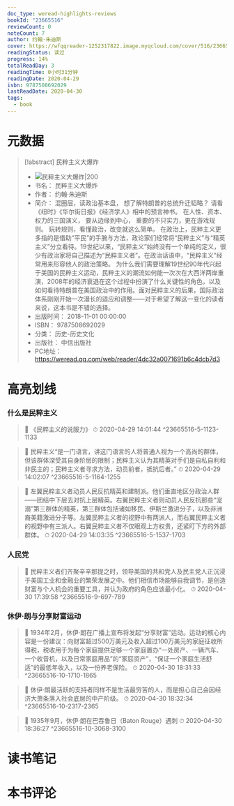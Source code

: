 ```yaml
---
doc_type: weread-highlights-reviews
bookId: "23665516"
reviewCount: 0
noteCount: 7
author: 约翰·朱迪斯
cover: https://wfqqreader-1252317822.image.myqcloud.com/cover/516/23665516/t7_23665516.jpg
readingStatus: 读过
progress: 14%
totalReadDay: 3
readingTime: 0小时31分钟
readingDate: 2020-04-29
isbn: 9787508692029
lastReadDate: 2020-04-30
tags:
  - book
---
```

# 元数据
> [!abstract] 民粹主义大爆炸
> - ![ 民粹主义大爆炸|200](https://wfqqreader-1252317822.image.myqcloud.com/cover/516/23665516/t7_23665516.jpg)
> - 书名： 民粹主义大爆炸
> - 作者： 约翰·朱迪斯
> - 简介： 混圈层，读政治基本盘， 想了解特朗普的总统升迁韬略？ 请看《纽时》《华尔街日报》《经济学人》相中的预言神书。 在人性、资本、权力的三国演义， 要从边缘到中心， 重要的不只实力，更在游戏规则。 玩转规则，看懂政治，改变就这么简单。 在政治上，民粹主义更多指的是借助“平民”的手腕与方法，政论家们经常将“民粹主义”与“精英主义”分立看待。19世纪以来，“民粹主义”始终没有一个单纯的定义，很少有政治家将自己描述为“民粹主义者”。在政治话语中，“民粹主义”经常用来形容他人的政治策略。 为什么我们需要理解19世纪90年代兴起于美国的民粹主义运动，民粹主义的潮流如何能一次次在大西洋两岸重演，2008年的经济衰退在这个过程中扮演了什么关键性的角色，以及如何看待特朗普在美国政治中的作用。面对民粹主义的后果，国际政治体系刚刚开始一次漫长的适应和调整——对于希望了解这一变化的读者来说，这本书是不错的选择。
> - 出版时间： 2018-11-01 00:00:00
> - ISBN： 9787508692029
> - 分类： 历史-历史文化
> - 出版社： 中信出版社
> - PC地址：https://weread.qq.com/web/reader/4dc32a0071691b6c4dcb7d3

# 高亮划线

### 什么是民粹主义

> 📌 《民粹主义的说服力》 
> ⏱ 2020-04-29 14:01:44 ^23665516-5-1123-1133

> 📌 民粹主义“是一门语言，讲这门语言的人将普通人视为一个高尚的群体，但该群体深受其自身阶层的限制；民粹主义认为其精英对手们是自私自利和非民主的；民粹主义者寻求方法，动员前者，抵抗后者。” 
> ⏱ 2020-04-29 14:02:07 ^23665516-5-1164-1255

> 📌 左翼民粹主义者动员人民反抗精英和建制派。他们垂直地区分政治人群——团结中下层去对抗上层精英。右翼民粹主义者则动员人民反抗那些“宠溺”第三群体的精英，第三群体包括诸如移民、伊斯兰激进分子，以及非洲裔美籍激进分子等。左翼民粹主义者的视野中有两派人，而右翼民粹主义者的视野中有三派人。右翼民粹主义者不仅眼观上方权贵，还紧盯下方的外部群体。 
> ⏱ 2020-04-29 14:03:35 ^23665516-5-1537-1703

### 人民党

> 📌 民粹主义者们齐聚辛辛那提之时，领导美国的共和党人及民主党人正沉浸于美国工业和金融业的繁荣发展之中。他们相信市场能够自我调节，是创造财富与个人机会的重要工具，并认为政府的角色应该最小化。 
> ⏱ 2020-04-30 17:39:58 ^23665516-9-697-789

### 休伊·朗与分享财富运动

> 📌 1934年2月，休伊·朗在广播上宣布将发起“分享财富”运动。运动的核心内容是一份建议：向财富超过500万美元及收入超过100万美元的家庭征收所得税，税收用于为每个家庭提供足够一个家庭置办“一处房产、一辆汽车、一个收音机，以及日常家庭用品”的“家庭资产”，“保证一个家庭生活舒适”的最低年收入，以及一份养老保险。 
> ⏱ 2020-04-30 18:31:33 ^23665516-10-1710-1865

> 📌 休伊·朗最活跃的支持者同样不是生活最穷苦的人，而是担心自己会因经济大萧条落入社会底层的中产阶级。 
> ⏱ 2020-04-30 18:32:34 ^23665516-10-2317-2365

> 📌 1935年9月，休伊·朗在巴吞鲁日（Baton Rouge）遇刺 
> ⏱ 2020-04-30 18:36:27 ^23665516-10-3068-3100

# 读书笔记

# 本书评论

